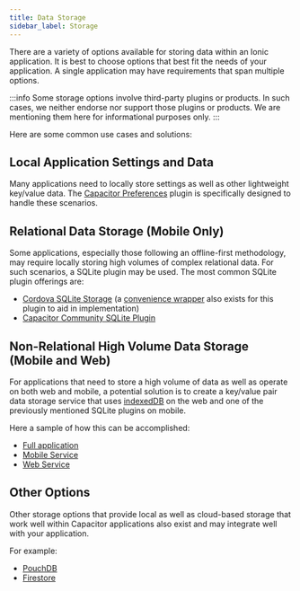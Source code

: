 ```yaml
---
title: Data Storage
sidebar_label: Storage
---
```


<head>
  <title>Vue App Data Storage Options - Ionic Documentation</title>
  <meta
    name="description"
    content="A variety of options are available for storing data within Ionic apps made using Vue. Choose the options that best fit your storage needs."
  />
</head>

There are a variety of options available for storing data within an Ionic application. It is best to choose options that best fit the needs of your application. A single application may have requirements that span multiple options.

:::info
Some storage options involve third-party plugins or products. In such cases, we neither endorse nor support those plugins or products. We are mentioning them here for informational purposes only.
:::

Here are some common use cases and solutions:

## Local Application Settings and Data

Many applications need to locally store settings as well as other lightweight key/value data. The [Capacitor Preferences](https://capacitorjs.com/docs/apis/preferences) plugin is specifically designed to handle these scenarios.

## Relational Data Storage (Mobile Only)

Some applications, especially those following an offline-first methodology, may require locally storing high volumes of complex relational data. For such scenarios, a SQLite plugin may be used. The most common SQLite plugin offerings are:

- [Cordova SQLite Storage](https://github.com/storesafe/cordova-sqlite-storage) (a [convenience wrapper](https://danielsogl.gitbook.io/awesome-cordova-plugins/sqlite) also exists for this plugin to aid in implementation)
- [Capacitor Community SQLite Plugin](https://github.com/capacitor-community/sqlite)

## Non-Relational High Volume Data Storage (Mobile and Web)

For applications that need to store a high volume of data as well as operate on both web and mobile, a potential solution is to create a key/value pair data storage service that uses [indexedDB](https://developer.mozilla.org/en-US/docs/Web/API/IndexedDB_API) on the web and one of the previously mentioned SQLite plugins on mobile.

Here a sample of how this can be accomplished:

- [Full application](https://github.com/ionic-enterprise/tutorials-and-demos-vue/tree/main/demos/sqlcipher-kv-pair)
- [Mobile Service](https://github.com/ionic-enterprise/tutorials-and-demos-vue/blob/main/demos/sqlcipher-kv-pair/src/composables/mobile-kv-store.ts)
- [Web Service](https://github.com/ionic-enterprise/tutorials-and-demos-vue/blob/main/demos/sqlcipher-kv-pair/src/composables/web-kv-store.ts)

## Other Options

Other storage options that provide local as well as cloud-based storage that work well within Capacitor applications also exist and may integrate well with your application.

For example:

- [PouchDB](https://pouchdb.com/)
- [Firestore](https://firebase.google.com/docs/firestore)
